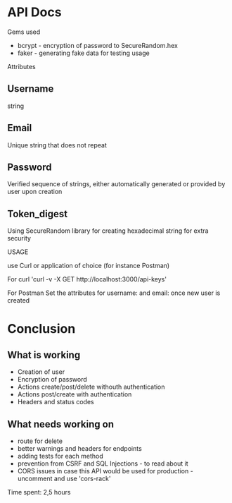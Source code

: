 # API Docs

Gems used 
 - bcrypt - encryption of password to SecureRandom.hex 
 - faker - generating fake data for testing usage 

Attributes 

## Username 
string
## Email 
Unique string that does not repeat 
## Password 
Verified sequence of strings, either automatically generated or provided by user upon creation
## Token_digest
Using SecureRandom library for creating hexadecimal string for extra security 


USAGE 

use Curl or application of choice (for instance Postman)

For curl 
'curl -v -X GET http://localhost:3000/api-keys'

For Postman 
Set the attributes for username: and email: once new user is created 


# Conclusion 
## What is working 
- Creation of user 
- Encryption of password 
- Actions create/post/delete withouth authentication 
- Actions post/create with authentication 
- Headers and status codes 

## What needs working on 
- route for delete 
- better warnings and headers for endpoints 
- adding tests for each method
- prevention from CSRF and SQL Injections - to read about it 
- CORS issues in case this API would be used for production - uncomment and use 'cors-rack'

Time spent: 2,5 hours
